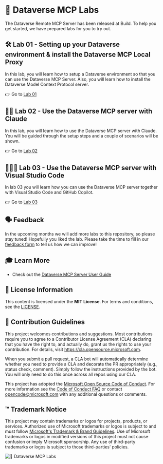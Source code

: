 # 🧠 Dataverse MCP Labs

The Dataverse Remote MCP Server has been released at Build. To help you get started, we have prepared labs for you to try out.

## 🛠️ Lab 01 - Setting up your Dataverse environment & install the Dataverse MCP Local Proxy

In this lab, you will learn how to setup a Dataverse environment so that you can use the Dataverse MCP Server. Also, you will learn how to install the Dataverse Model Context Protocol server.

👉 Go to [Lab 01](./lab01/README.md)

## 🏋️‍♂️ Lab 02 - Use the Dataverse MCP server with Claude

In this lab, you will learn how to use the Dataverse MCP server with Claude. You will be guided through the setup steps and a couple of scenarios will be shown.

👉 Go to [Lab 02](./lab02/README.md)

## 🧑🏽‍💻 Lab 03 - Use the Dataverse MCP server with Visual Studio Code

In lab 03 you will learn how you can use the Dataverse MCP server together with Visual Studio Code and GitHub Copilot.

👉 Go to [Lab 03](./lab03/README.md)

## 🗣️ Feedback

In the upcoming months we will add more labs to this repository, so please stay tuned! Hopefully you liked the lab. Please take the time to fill in our [feedback form](https://aka.ms/Dataverse/MCP/Lab/Feedback) to tell us how we can improve!

## 🎓 Learn More

- Check out the [Dataverse MCP Server User Guide](https://go.microsoft.com/fwlink/?linkid=2320176)

## 📜 License Information

This content is licensed under the **MIT License**. For terms and conditions, see the [LICENSE](./LICENSE).

## 🤝 Contribution Guidelines

This project welcomes contributions and suggestions.  Most contributions require you to agree to a
Contributor License Agreement (CLA) declaring that you have the right to, and actually do, grant us
the rights to use your contribution. For details, visit <https://cla.opensource.microsoft.com>.

When you submit a pull request, a CLA bot will automatically determine whether you need to provide
a CLA and decorate the PR appropriately (e.g., status check, comment). Simply follow the instructions
provided by the bot. You will only need to do this once across all repos using our CLA.

This project has adopted the [Microsoft Open Source Code of Conduct](https://opensource.microsoft.com/codeofconduct/).
For more information see the [Code of Conduct FAQ](https://opensource.microsoft.com/codeofconduct/faq/) or
contact [opencode@microsoft.com](mailto:opencode@microsoft.com) with any additional questions or comments.

## ™️ Trademark Notice

This project may contain trademarks or logos for projects, products, or services. Authorized use of Microsoft
trademarks or logos is subject to and must follow
[Microsoft's Trademark & Brand Guidelines](https://www.microsoft.com/legal/intellectualproperty/trademarks/usage/general).
Use of Microsoft trademarks or logos in modified versions of this project must not cause confusion or imply Microsoft sponsorship.
Any use of third-party trademarks or logos is subject to those third-parties' policies.

![🧠 Dataverse MCP Labs](https://m365-visitor-stats.azurewebsites.net/?resource=https://github.com/microsoft/Dataverse-MCP/tree/main)
